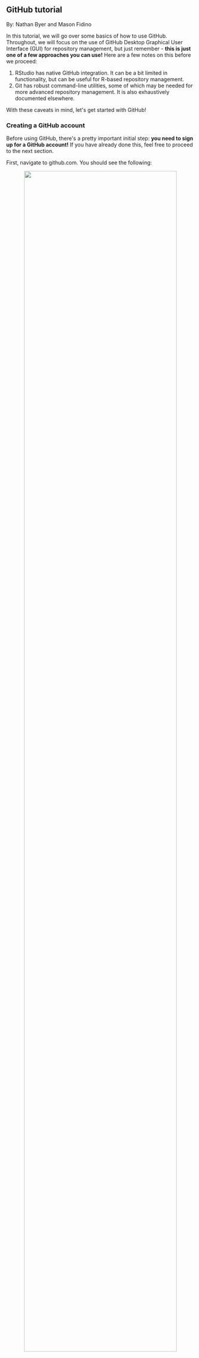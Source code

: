 ## GitHub tutorial

By: Nathan Byer and Mason Fidino

In this tutorial, we will go over some basics of how to use GitHub. Throughout, we will focus on the use of GitHub Desktop Graphical User Interface (GUI) for repository management, but just remember - **this is just one of a few approaches you can use!** Here are a few notes on this before we proceed:

1. RStudio has native GitHub integration. It can be a bit limited in functionality, but can be useful for R-based repository management. 
2. Git has robust command-line utilities, some of which may be needed for more advanced repository management. It is also exhaustively documented elsewhere.

With these caveats in mind, let's get started with GitHub!

### Creating a GitHub account

Before using GitHub, there's a pretty important initial step: **you need to sign up for a GitHub account!** If you have already done this, feel free to proceed to the next section.

First, navigate to github.com. You should see the following:

<div align="center">
<img src="./images/github-signup.png" width=90%/>
</div>

Go ahead and enter your email in the box we have outlined in red, and proceed with any instructions necessary. You will be prompted to create a username and password, so make sure you remember what those are!

Now that you have an account, when you navigate to github.com, you should see the following:

<div align="center">
<img src="./images/github-dashboard.png" width=90%/>
</div>


This is your *dashboard*. We won't go into a ton of detail about this, but your recently used repositories should be displayed on the left (outlined in a green box), whereas a feed of repository-related activity for your collaborators will be displayed in the center (outlined in a blue box). 

### Creating a GitHub Repository

In the previous image, you likely noticed the little green button that says"New". Go ahead and click on that - to create your first github repository!

You should see something that looks like this:

<div align="center">
<img src="./images/github-new-repo-1.png" width=90%/>
</div>


As you can see in this image, fill in a name (I suggested one related to this tutorial, but it doesn't really matter!). Then, go ahead and click "add read me" - we will describe that a bit further below.

Towards the bottom of this page, you should see a few other options:

<div align="center">
<img src="./images/github-new-repo-2.png" width=90%/>
</div>


The .gitignore allows you to tell github *not* to track certain files in local repository folders, which can be useful. 

Note that you can also set a license for your repository! These outline usage rights, limitations, and terms for your repository.

You can safely ignore those for now, but just be aware of these for future repositories. For now, go ahead and click the green "create repository" button at the bottom to proceed.

#### Your first and second commit - and the read me

After clicking "create repository", you should now see a landing page for your repository. Basically, you have done it! You just created your first repository. Let's break down this landing page a bit further.

<div align="center">
<img src="./images/github-repo-landing-annotated.png" width=90%/>
</div>

At the top (in the green box), you should now see a number of tabs, all relevant to repository management. These are all *specific to your current repository* - and provide a number of features for managing, documenting, and supporting your new repository. We will not go over these in depth, but would encourage you to review these tabs. 

Instead, let's focus on the highlighted section in the red box. You should see your own profile name next to "initial commit."  As reviewed in the quarto presentation, **a commit is a summary of changes made to a repository**. By telling GitHub to add a "read me" file to this repository (designated by the white star in the image above), GitHub automatically created this file for you - and created a **commit** to add this file to the repository. So congratulations - you have made your first GitHub commit without even meaning to do so!

Do you see how the "read me" file has a .md file extension? That means it is a **markdown** file. **Markdown** is essentially a convenient way of translating plain text into formatted text - which can then be easily displayed in a variety of rendered formats, such as PDFs or HTML. As a matter of fact, the tutorial you are currently reading has been rendered in markdown format! 

Do you see the "read me" panel at the bottom of the page? Ideally, this would provide relevant documentation about the repository itself. Instead, we just have a title - so let's change that! Click on the pencil icon at the top of the this panel to begin editing. You should now see the following:

<div align="center">
<img src="./images/github-read-me.png" width=90%/>
</div>

Let's add a bit of further text to this read me - and see what this does. Add text to your "read me" markdown to look like this: 

<div align="center">
<img src="./images/github-read-me-filled.png" width=90%/>
</div>

Here is a code block with that text, in case the above is a bit tricky to see:

```
# uwin_github_tutorial

This is a sample repository for use with the Urban Wildlife Information Network's "Github and Data Reproducibility" workshop. We can use this to play around with a bit of basic markdown formatting.

## This is how we make a sub-header

In this section, we will have some **bold text**.

### This is how we make a sub-sub-header

In this section, we will have some *italicized* text. 

I will also bold this to make it stand out: **see https://www.markdownguide.org/cheat-sheet/ for more markdown tips and tricks!**
```


Then click the "commit changes..." button at the top. GitHub should ask if you want to make a commit called "Update README.md". Go ahead and click "commit changes" again.

Here is what you should see:



<div align="center">
<img src="./images/github-read-me-committed.png" width=90%/>
</div>




### Cloning a repository

### Your third commit - adding files

### Tracking file edits

### Managing repositories

Managing a repository can range from simple to complex, and typically depends on two things. First, the number of users contributing to a project can increase complexity. In the simplest case, a single user may be pushing commits to the main branch of a private repository. When this happens, you may not need to put many rules in place to avoid issues using GitHub. With multiple users, however, it is helpful to put some rules in place so that everyone is aware of how to contribute. This could include using branches to develop parts of the code base, conducting code reviews for pull requests, and taking some time to provide documentation on how to contribute. Second, the 'product' you are working on can influence how you manage your repository. If your repository is meant to house some data and code for an analysis, then you may not worry as much about best practices so long as the code runs. If your repository is meant to house a website, a shiny app, or something else people may use without running code, then you may want to ensure you have protections in place to decrease the chances of breaking your 'product.'

In our experience, GitHub management for ecologists is often quite simple as most
research projects typically revolve around either one or a small number of people doing the data analysis. Regardless, even when working on our own projects we often still use a lot of GitHub's features as it is easier. In the section below we'll cover how to use a number of GitHub's features via the GitHub Desktop GUI.


#### Creating and using branches

As a reminder, branches are contained copies of your repository where you can 
safely create new features, fix bugs, or even try out new ideas for a project.
There are no limits to how many branches you can make, and branches can be made
off of any other branch (e.g., a branch off a branch off a branch). For a small
team of collaborators, branches will be by far the easiest way to collaborate on a project. You can add people as collaborators to a repository on it's settings page, which can be accessed via an Internet browser. 

To view your branches on the GitHub GUI you simply need
to select the correct repository and then click the current branch dropdown. For
example, while working on this tutorial Nate and I generated a `github-workshop`
branch off of the main branch of the `UWIN_tutorials` repository.

<div align="center">
<img src="./images/branch-selection.png" width=90%/>
</div>

Creating a new branch with the GitHub GUI is easy. After clicking on the dropdown, type the name of the new branch in the associated text field and click on the "Create new branch" button. Let's do that now. Create a new branch titled `my first branch`. After clicking this button a pop-up will appear and you may notice two things:

1. That the created branch is hyphen-separated. GitHub branches cannot have spaces
and so the GitHub GUI will replace all spaces with hyphens. 
2. You need to decide what to branch off of if you already have multiple branches. In the event that you have no other branches, then you will branch from the `main` branch. If you have more than one branch, you will need to select which branch you are branching from. 

Confirm the creation of your branch by clicking on the `Create branch` pop-up.

Creating branches is easiest when you have already pushed all your commits to your
repository and your local copy is caught up with your repository. However, when working on a project you may have some non-committed changes to the code and you realize you are either not on the correct
branch or you should make a new branch to store these edits. You will notice if you have edits that are not committed in the GitHub GUI as it shows changes
you have made to a script by highlighting them in either green or red. Green highlights are new code and red highlights are code that has been removed. So, what do you do in these situations?

Fortunately, if you either try to switch branches or create a new branch with uncommitted code the GitHub GUI will ask you whether you want to either:

1. Leave those changes on the current branch.
2. Bring those changes over to either the new branch you may be creating.
3. Bring those changes over to the another branch that already exists.


If needed, branches can be renamed. Likewise, branches can be deleted. Typically,
we delete branches after merging them into the main branch. For example, if your branch was made to create a new R function for your analysis, then you won't need
that branch anymore after the function is available in the main branch. There are
times when you may not want to delete a branch. For example, lots of repositories will have a `dev` branch that must be merged into first. After testing, changes made to the `dev` branch can then be pushed into the `main` branch with a pull request. You will not likely encounter this often when using GitHub for your analysis, but we bring it up here for completeness.

#### Forking repositories



#### Pull requests

#### What are conflicts?

Conflicts occur when Git cannot resolve code differences between multiple commits. You are typically alerted to this issue 
